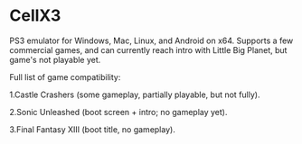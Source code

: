 CellX3
======

PS3 emulator for Windows, Mac, Linux, and Android on x64. Supports a few commercial games, and can currently reach intro with Little Big Planet, but game's not playable yet.

Full list of game compatibility:

1.Castle Crashers (some gameplay, partially playable, but not fully).

2.Sonic Unleashed (boot screen + intro; no gameplay yet).

3.Final Fantasy XIII (boot title, no gameplay).

